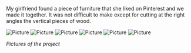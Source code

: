 My girlfriend found a piece of furniture that she liked on Pinterest and we made it together. It was not difficult to make except for cutting at the right angles the vertical pieces of wood.

![Picture](assets/posts/2020-11-16-furniture/1.webp "Picture")
![Picture](assets/posts/2020-11-16-furniture/2.webp "Picture")
![Picture](assets/posts/2020-11-16-furniture/3.webp "Picture")
![Picture](assets/posts/2020-11-16-furniture/4.webp "Picture")
![Picture](assets/posts/2020-11-16-furniture/5.webp "Picture")
![Picture](assets/posts/2020-11-16-furniture/6.webp "Picture")

*Pictures of the project*